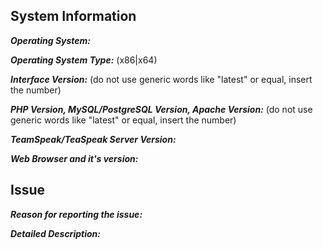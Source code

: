 ## System Information
***Operating System:***

***Operating System Type:*** (x86|x64)

***Interface Version:*** (do not use generic words like "latest" or equal, insert the number)

***PHP Version, MySQL/PostgreSQL Version, Apache Version:*** (do not use generic words like "latest" or equal, insert the number)

***TeamSpeak/TeaSpeak Server Version:***

***Web Browser and it's version:***

## Issue
***Reason for reporting the issue:***





***Detailed Description:***




